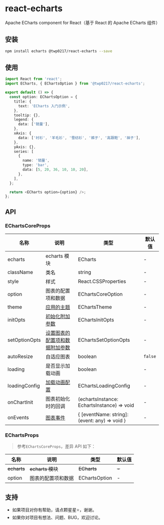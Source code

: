 # react-echarts

Apache ECharts component for React（基于 React 的 Apache ECharts 组件）

## 安装

```bash
npm install echarts @twp0217/react-echarts --save
```

## 使用

```typescript
import React from 'react';
import ECharts, { EChartsOption } from '@twp0217/react-echarts';

export default () => {
  const option: EChartsOption = {
    title: {
      text: 'ECharts 入门示例',
    },
    tooltip: {},
    legend: {
      data: ['销量'],
    },
    xAxis: {
      data: ['衬衫', '羊毛衫', '雪纺衫', '裤子', '高跟鞋', '袜子'],
    },
    yAxis: {},
    series: [
      {
        name: '销量',
        type: 'bar',
        data: [5, 20, 36, 10, 10, 20],
      },
    ],
  };

  return <ECharts option={option} />;
};
```

## API

### EChartsCoreProps

| 名称          | 说明                                                                                               | 类型                                          | 默认值  |
| ------------- | -------------------------------------------------------------------------------------------------- | --------------------------------------------- | ------- |
| echarts       | echarts 模块                                                                                       | ECharts                                       | -       |
| className     | 类名                                                                                               | string                                        | -       |
| style         | 样式                                                                                               | React.CSSProperties                           | -       |
| option        | 图表的配置项和数据                                                                                 | EChartsCoreOption                             | -       |
| theme         | [应用的主题](https://echarts.apache.org/zh/api.html#echarts.init)                                  | EChartsTheme                                  | -       |
| initOpts      | [初始化附加参数](https://echarts.apache.org/zh/api.html#echarts.init)                              | EChartsInitOpts                               | -       |
| setOptionOpts | [设置图表的配置项和数据附加参数](https://echarts.apache.org/zh/api.html#echartsInstance.setOption) | EChartsSetOptionOpts                          | -       |
| autoResize    | 自适应图表                                                                                         | boolean                                       | `false` |
| loading       | 是否显示加载动画                                                                                   | boolean                                       | -       |
| loadingConfig | [加载动画配置](https://echarts.apache.org/zh/api.html#echartsInstance.showLoading)                 | EChartsLoadingConfig                          | -       |
| onChartInit   | 图表初始化时的回调                                                                                 | (echartsInstance: EchartsInstance) => void    | -       |
| onEvents      | [图表事件](https://echarts.apache.org/zh/api.html#events)                                          | { [eventName: string]: (event: any) => void } | -       |

### EChartsProps

> 参考`EChartsCoreProps`，差异 API 如下：

| 名称        | 说明               | 类型          | 默认值 |
| ----------- | ------------------ | ------------- | ------ |
| ~~echarts~~ | ~~echarts 模块~~   | ~~ECharts~~   | ~~-~~  |
| option      | 图表的配置项和数据 | EChartsOption | -      |

## 支持

- 如果项目对你有帮助，请点颗星星:star:，谢谢。
- 如果你对项目有想法、问题、BUG，欢迎讨论。
